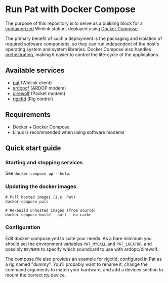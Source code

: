 # Run Pat with Docker Compose

The purpose of this repository is to serve as a building block for a
[containerized](https://en.wikipedia.org/wiki/Containerization_(computing))
Winlink station, deployed using [Docker
Compose](https://docs.docker.com/compose/).

The primary benefit of such a deployment is the packaging and isolation of
required software components, so they can run independent of the host's
operating system and system libraries. Docker Compose also handles
[orchestration](https://en.wikipedia.org/wiki/Orchestration_(computing)),
making it easier to control the life-cycle of the applications.

## Available services

* [pat](https://getpat.io) (Winlink client)
* [ardopcf](https://github.com/pflarue/ardop) (ARDOP modem)
* [direwolf](https://github.com/wb2osz/direwolf) (Packet modem)
* [rigctld](https://github.com/Hamlib/Hamlib) (Rig control)

## Requirements

* Docker + Docker Compose
* Linux is recommended when using software modems

## Quick start guide 

### Starting and stopping services

See `docker-compose up --help`.

### Updating the docker images

```
# Pull hosted images (i.e. Pat)
docker-compose pull

# Re-build unhosted images (from source)
docker-compose build --pull --no-cache
```

### Configuration

Edit docker-compose.yml to suite your needs. As a bare minimum you should set
the environment variables `PAT_MYCALL` and `PAT_LOCATOR`, and possibly
`DEVNAME` to specify which soundcard to use with ardopc/direwolf.

The compose file also provides an example for rigctld, configured in Pat as a
rig named "dummy". You'll probably want to rename it, change the command
arguments to match your hardware, and add a devices section to mount the
correct tty device.
